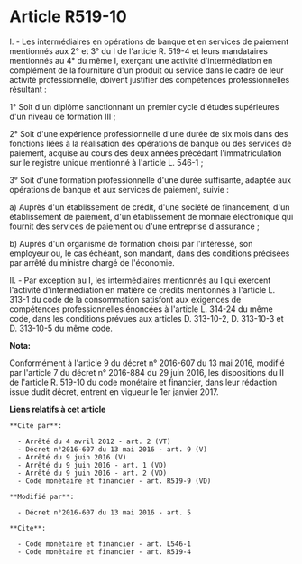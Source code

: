# Article R519-10

I. - Les intermédiaires en opérations de banque et en services de paiement mentionnés aux 2° et 3° du I de l'article R. 519-4
et leurs mandataires mentionnés au 4° du même I, exerçant une activité d'intermédiation en complément de la fourniture d'un
produit ou service dans le cadre de leur activité professionnelle, doivent justifier des compétences professionnelles
résultant : 

1° Soit d'un diplôme sanctionnant un premier cycle d'études supérieures d'un niveau de formation III ; 

2° Soit d'une expérience professionnelle d'une durée de six mois dans des fonctions liées à la réalisation des opérations de
banque ou des services de paiement, acquise au cours des deux années précédant l'immatriculation sur le registre unique
mentionné à l'article L. 546-1 ; 

3° Soit d'une formation professionnelle d'une durée suffisante, adaptée aux opérations de banque et aux services de paiement,
suivie : 

a) Auprès d'un établissement de crédit, d'une société de financement, d'un établissement de paiement, d'un établissement de
monnaie électronique qui fournit des services de paiement ou d'une entreprise d'assurance ; 

b) Auprès d'un organisme de formation choisi par l'intéressé, son employeur ou, le cas échéant, son mandant, dans des
conditions précisées par arrêté du ministre chargé de l'économie.

II. - Par exception au I, les intermédiaires mentionnés au I qui exercent l'activité d'intermédiation en matière de crédits
mentionnés à l'article L. 313-1 du code de la consommation satisfont aux exigences de compétences professionnelles énoncées à
l'article L. 314-24 du même code, dans les conditions prévues aux articles D. 313-10-2, D. 313-10-3 et D. 313-10-5 du même
code.

**Nota:**

Conformément à l'article 9 du décret n° 2016-607 du 13 mai 2016, modifié par l'article 7 du décret n° 2016-884 du 29 juin
2016, les dispositions du II de l'article R. 519-10 du code monétaire et financier, dans leur rédaction issue dudit décret,
entrent en vigueur le 1er janvier 2017.

**Liens relatifs à cet article**

	**Cité par**:

	  - Arrêté du 4 avril 2012 - art. 2 (VT)
	  - Décret n°2016-607 du 13 mai 2016 - art. 9 (V)
	  - Arrêté du 9 juin 2016 (V)
	  - Arrêté du 9 juin 2016 - art. 1 (VD)
	  - Arrêté du 9 juin 2016 - art. 2 (VD)
	  - Code monétaire et financier - art. R519-9 (VD)

	**Modifié par**:

	  - Décret n°2016-607 du 13 mai 2016 - art. 5

	**Cite**:

	  - Code monétaire et financier - art. L546-1
	  - Code monétaire et financier - art. R519-4
